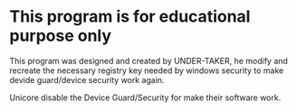 # This program is for educational purpose only
This program was designed and created by UNDER-TAKER, he modify and recreate the necessary registry key needed by windows security to make devide guard/device security work again.

Unicore disable the Device Guard/Security for make their software work.